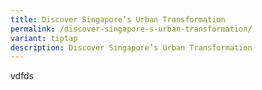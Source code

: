 ```yaml
---
title: Discover Singapore’s Urban Transformation
permalink: /discover-singapore-s-urban-transformation/
variant: tiptap
description: Discover Singapore’s Urban Transformation
---
```

<p>vdfds</p>